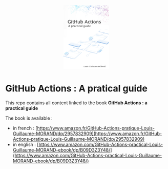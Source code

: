 <center><a href="https://www.amazon.fr/GitHub-Actions-pratique-Louis-Guillaume-MORAND/dp/2957832909" target="_blank"><img src="https://github.com/lgmorand/lgmorand/raw/master/images/books/github-actions-en.jpg" height="200" /> </a></center>

# GitHub Actions : A pratical guide

This repo contains all content linked to the book **GitHub Actions : a practical guide**

The book is available :

- in french : [https://www.amazon.fr/GitHub-Actions-pratique-Louis-Guillaume-MORAND/dp/2957832909](https://www.amazon.fr/GitHub-Actions-pratique-Louis-Guillaume-MORAND/dp/2957832909)
- in english : [https://www.amazon.com/GitHub-Actions-practical-Louis-Guillaume-MORAND-ebook/dp/B09D3Z3Y48/](https://www.amazon.com/GitHub-Actions-practical-Louis-Guillaume-MORAND-ebook/dp/B09D3Z3Y48/)

